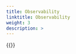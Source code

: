```yaml
---
title: Observability
linktitle: Observability
weight: 3
description: >
--- 
```

{{<include  file="content/docs/getting-started/uninstallation/helm/module/observability.md" >}}
